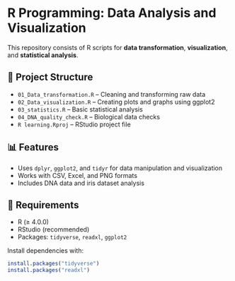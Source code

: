 # R Programming: Data Analysis and Visualization

This repository consists of R scripts for **data transformation**, **visualization**, and **statistical analysis**.

## 📂 Project Structure

- `01_Data_transformation.R` – Cleaning and transforming raw data
- `02_Data_visualization.R` – Creating plots and graphs using ggplot2
- `03_statistics.R` – Basic statistical analysis
- `04_DNA_quality_check.R` – Biological data checks
- `R learning.Rproj` – RStudio project file

## 📊 Features

- Uses `dplyr`, `ggplot2`, and `tidyr` for data manipulation and visualization
- Works with CSV, Excel, and PNG formats
- Includes DNA data and iris dataset analysis

## 🔧 Requirements

- R (≥ 4.0.0)
- RStudio (recommended)
- Packages: `tidyverse`, `readxl`, `ggplot2`

Install dependencies with:
  ```r
install.packages("tidyverse")
install.packages("readxl")
